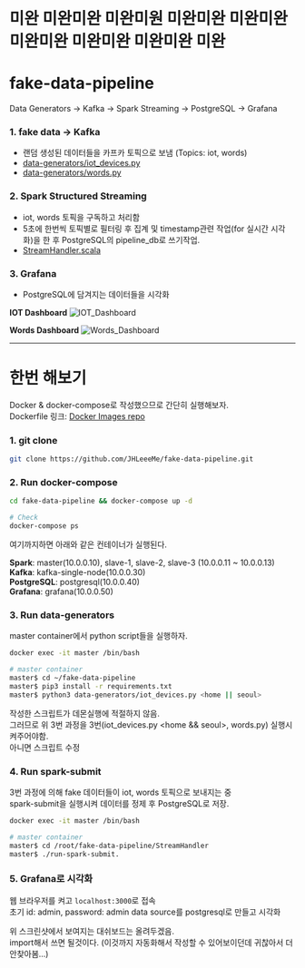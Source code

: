 # 미완 미완미완 미완미원 미완미완 미완미완 미완미완 미완미완 미완미완 미완


# fake-data-pipeline
Data Generators -> Kafka -> Spark Streaming -> PostgreSQL -> Grafana

### 1. fake data -> Kafka
- 랜덤 생성된 데이터들을 카프카 토픽으로 보냄 (Topics: iot, words)
- [data-generators/iot_devices.py](https://github.com/JHLeeeMe/fake-data-pipeline/blob/master/data-generators/iot_devices.py)
- [data-generators/words.py](https://github.com/JHLeeeMe/fake-data-pipeline/blob/master/data-generators/words.py)

### 2. Spark Structured Streaming
- iot, words 토픽을 구독하고 처리함
- 5초에 한번씩 토픽별로 필터링 후 집계 및 timestamp관련 작업(for 실시간 시각화)을 한 후 PostgreSQL의 pipeline_db로 쓰기작업.
- [StreamHandler.scala](https://github.com/JHLeeeMe/fake-data-pipeline/blob/master/StreamHandler/src/main/scala/StreamHandler.scala)

### 3. Grafana
- PostgreSQL에 담겨지는 데이터들을 시각화

**IOT Dashboard**
![IOT_Dashboard](https://user-images.githubusercontent.com/31606119/98818999-ab5e8400-246f-11eb-8b6c-cc4a220758bd.png)

**Words Dashboard**
![Words_Dashboard](https://user-images.githubusercontent.com/31606119/98819004-ac8fb100-246f-11eb-9f1e-99548f1cd30f.png)

---

# 한번 해보기
Docker & docker-compose로 작성했으므로 간단히 실행해보자.  
Dockerfile 링크: [Docker Images repo](https://github.com/JHLeeeMe/docker-images)
### 1. git clone
```bash
git clone https://github.com/JHLeeeMe/fake-data-pipeline.git
```
### 2. Run docker-compose
```bash
cd fake-data-pipeline && docker-compose up -d

# Check
docker-compose ps
```

여기까지하면 아래와 같은 컨테이너가 실행된다.  

**Spark**: master(10.0.0.10), slave-1, slave-2, slave-3 (10.0.0.11 ~ 10.0.0.13)  
**Kafka**: kafka-single-node(10.0.0.30)  
**PostgreSQL**: postgresql(10.0.0.40)  
**Grafana**: grafana(10.0.0.50)

### 3. Run data-generators
master container에서 python script들을 실행하자.
```bash
docker exec -it master /bin/bash

# master container
master$ cd ~/fake-data-pipeline
master$ pip3 install -r requirements.txt
master$ python3 data-generators/iot_devices.py <home || seoul>
```
작성한 스크립트가 데몬실행에 적절하지 않음.  
그러므로 위 3번 과정을 3번(iot_devices.py <home && seoul>, words.py) 실행시켜주어야함.  
아니면 스크립트 수정

### 4. Run spark-submit
3번 과정에 의해 fake 데이터들이 iot, words 토픽으로 보내지는 중  
spark-submit을 실행시켜 데이터를 정제 후 PostgreSQL로 저장.
```bash
docker exec -it master /bin/bash

# master container
master$ cd /root/fake-data-pipeline/StreamHandler
master$ ./run-spark-submit.
```

### 5. Grafana로 시각화
웹 브라우저를 켜고 ```localhost:3000```로 접속  
초기 id: admin, password: admin
data source를 postgresql로 만들고 시각화  

위 스크린샷에서 보여지는 대쉬보드는 올려두겠음.  
import해서 쓰면 될것이다. (이것까지 자동화해서 작성할 수 있어보이던데 귀찮아서 더 안찾아봄...)

